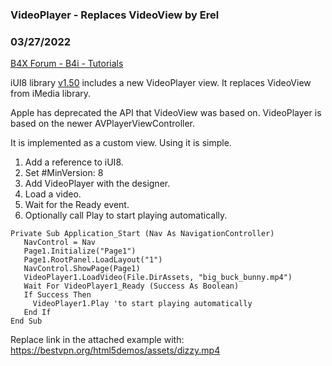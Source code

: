 ### VideoPlayer - Replaces VideoView by Erel
### 03/27/2022
[B4X Forum - B4i - Tutorials](https://www.b4x.com/android/forum/threads/86643/)

iUI8 library [v1.50](https://www.b4x.com/android/forum/threads/updates-to-internal-libraries.48179/#post-548505) includes a new VideoPlayer view. It replaces VideoView from iMedia library.  
  
Apple has deprecated the API that VideoView was based on. VideoPlayer is based on the newer AVPlayerViewController.  
  
It is implemented as a custom view. Using it is simple.  
  
1. Add a reference to iUI8.  
2. Set #MinVersion: 8  
3. Add VideoPlayer with the designer.  
4. Load a video.  
5. Wait for the Ready event.  
6. Optionally call Play to start playing automatically.  
  

```B4X
Private Sub Application_Start (Nav As NavigationController)  
   NavControl = Nav  
   Page1.Initialize("Page1")  
   Page1.RootPanel.LoadLayout("1")  
   NavControl.ShowPage(Page1)  
   VideoPlayer1.LoadVideo(File.DirAssets, "big_buck_bunny.mp4")  
   Wait For VideoPlayer1_Ready (Success As Boolean)  
   If Success Then  
     VideoPlayer1.Play 'to start playing automatically  
   End If  
End Sub
```

  
  
Replace link in the attached example with: <https://bestvpn.org/html5demos/assets/dizzy.mp4>